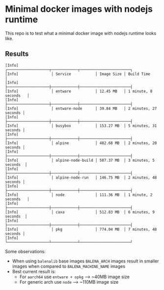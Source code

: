 # Minimal docker images with nodejs runtime

This repo is to test what a minimal docker image with nodejs runtime looks like.


## Results

```
[Info]               ┌───────────────────┬────────────┬───────────────────────┐
[Info]               │ Service           │ Image Size │ Build Time            │
[Info]               ├───────────────────┼────────────┼───────────────────────┤
[Info]               │ entware           │ 12.45 MB   │ 1 minute, 8 seconds   │
[Info]               ├───────────────────┼────────────┼───────────────────────┤
[Info]               │ entware-node      │ 39.84 MB   │ 2 minutes, 27 seconds │
[Info]               ├───────────────────┼────────────┼───────────────────────┤
[Info]               │ busybox           │ 153.27 MB  │ 5 minutes, 31 seconds │
[Info]               ├───────────────────┼────────────┼───────────────────────┤
[Info]               │ alpine            │ 482.68 MB  │ 2 minutes, 20 seconds │
[Info]               ├───────────────────┼────────────┼───────────────────────┤
[Info]               │ alpine-node-build │ 587.37 MB  │ 3 minutes, 5 seconds  │
[Info]               ├───────────────────┼────────────┼───────────────────────┤
[Info]               │ alpine-node-run   │ 146.75 MB  │ 2 minutes, 48 seconds │
[Info]               ├───────────────────┼────────────┼───────────────────────┤
[Info]               │ node              │ 111.36 MB  │ 1 minute, 2 seconds   │
[Info]               ├───────────────────┼────────────┼───────────────────────┤
[Info]               │ caxa              │ 512.83 MB  │ 6 minutes, 9 seconds  │
[Info]               ├───────────────────┼────────────┼───────────────────────┤
[Info]               │ pkg               │ 774.04 MB  │ 7 minutes, 48 seconds │
[Info]               └───────────────────┴────────────┴───────────────────────┘
```

Some observations:
- When using `balenalib` base images `BALENA_ARCH` images result in smaller images when compared to `BALENA_MACHINE_NAME` images
- Best current result is:
  - For `aarch64` use `entware + opkg` --> ~40MB image size
  - For generic arch use `node` --> ~110MB image size

